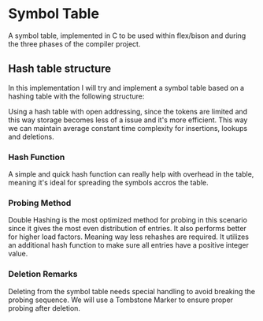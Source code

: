 # Symbol Table
A symbol table, implemented in C to be used within flex/bison and during the three phases of the compiler project.


## Hash table structure

In this implementation I will try and implement a symbol table based on a hashing table with the following structure:

Using a hash table with open addressing, since the tokens are limited and this way storage becomes less of a issue and it's more efficient. This way we can maintain average constant time complexity for insertions, lookups and deletions.

### Hash Function
A simple and quick hash function can really help with overhead in the table, meaning it's ideal for spreading the symbols accros the table.

### Probing Method
Double Hashing is the most optimized method for probing in this scenario since it gives the most even distribution of entries.
It also performs better for higher load factors. Meaning way less rehashes are required.
It utilizes an additional hash function to make sure all entries have a positive integer value.

### Deletion Remarks
Deleting from the symbol table needs special handling to avoid breaking the probing sequence.
We will use a Tombstone Marker to ensure proper probing after deletion.
